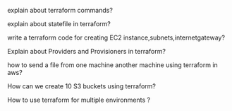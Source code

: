 explain about terraform commands?

explain about statefile in terraform?

write a terraform code for creating EC2 instance,subnets,internetgateway?


Explain about Providers and Provisioners in terraform?

how to send a file from one machine another machine using terraform in aws?


How can we create 10 S3 buckets using terraform?

How to use terraform for multiple environments ?
